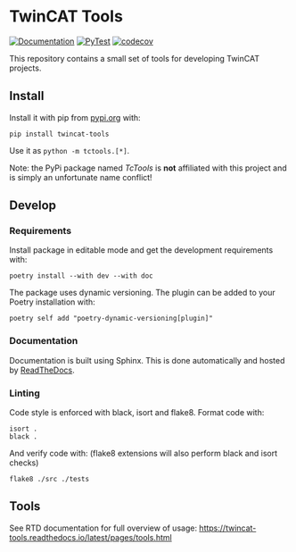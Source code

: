 # TwinCAT Tools

[![Documentation](https://readthedocs.org/projects/twincat-tools/badge/?version=latest)](https://twincat-tools.readthedocs.io/latest/?badge=latest)
[![PyTest](https://github.com/DEMCON/twincat-tools/actions/workflows/tests.yml/badge.svg)](https://github.com/DEMCON/twincat-tools/actions)
[![codecov](https://codecov.io/gh/DEMCON/twincat-tools/graph/badge.svg?token=3NU2UNM2U0)](https://codecov.io/gh/DEMCON/twincat-tools)

This repository contains a small set of tools for developing TwinCAT projects.

## Install

Install it with pip from [pypi.org](https://pypi.org/project/twincat-tools/) with:
```
pip install twincat-tools
```

Use it as `python -m tctools.[*]`.

Note: the PyPi package named _TcTools_ is **not** affiliated with this project and is simply an unfortunate name conflict!

## Develop

### Requirements

Install package in editable mode and get the development requirements with:
```
poetry install --with dev --with doc
```

The package uses dynamic versioning.
The plugin can be added to your Poetry installation with:
```
poetry self add "poetry-dynamic-versioning[plugin]"
```

### Documentation

Documentation is built using Sphinx.
This is done automatically and hosted by [ReadTheDocs](https://about.readthedocs.com/).

### Linting

Code style is enforced with black, isort and flake8. 
Format code with:
```
isort .
black .
```
And verify code with: (flake8 extensions will also perform black and isort checks)
```
flake8 ./src ./tests
```

## Tools

See RTD documentation for full overview of usage: https://twincat-tools.readthedocs.io/latest/pages/tools.html
